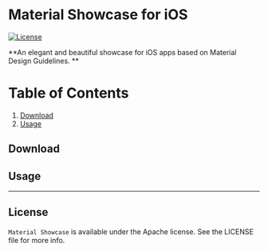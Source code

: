 # Material Showcase for iOS

[![License](https://img.shields.io/badge/license-Apache%202-4EB1BA.svg?style=flat-square)](https://www.apache.org/licenses/LICENSE-2.0.html)  

**An elegant and beautiful showcase for iOS apps based on Material Design Guidelines. **  


# Table of Contents
1. [Download](#download)
2. [Usage](#usage)


## Download  

## Usage

-----  
## License  

`Material Showcase` is available under the Apache license. See the LICENSE file for more info.
